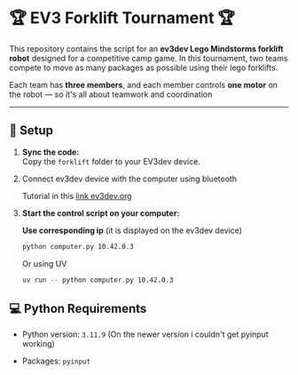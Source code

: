 # 🏆 EV3 Forklift Tournament 🏆

This repository contains the script for an **ev3dev Lego Mindstorms forklift robot** designed for a competitive camp game. In this tournament, two teams compete to move as many packages as possible using their lego forklifts.  

Each team has **three members**, and each member controls **one motor** on the robot — so it's all about teamwork and coordination  

---

## 🚀 Setup

1. **Sync the code:**  
   Copy the `forklift` folder to your EV3dev device.  

2. Connect ev3dev device with the computer using bluetooth

    Tutorial in this [link ev3dev.org](https://www.ev3dev.org/docs/tutorials/connecting-to-the-internet-via-bluetooth/)

3. **Start the control script on your computer:**  

    **Use corresponding ip** (it is displayed on the ev3dev device)

   ```bash
   python computer.py 10.42.0.3
   ```

   Or using UV

   ```bash
   uv run -- python computer.py 10.42.0.3
   ```

## 💻 Python Requirements

- Python version: `3.11.9` (On the newer version i couldn't get pyinput working)

- Packages: `pyinput`
